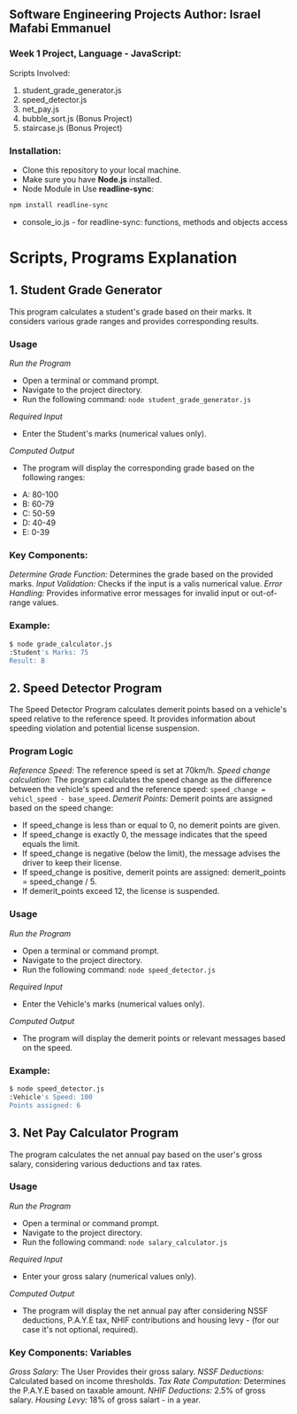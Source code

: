 ## Software Engineering Projects **Author: Israel Mafabi Emmanuel**
### Week 1 Project, Language - JavaScript:
Scripts Involved:
1. student_grade_generator.js
2. speed_detector.js
3. net_pay.js
4. bubble_sort.js (Bonus Project)
5. staircase.js (Bonus Project)

### Installation:
- Clone this repository to your local machine.
- Make sure you have **Node.js** installed.
- Node Module in Use **readline-sync**:
```sh
npm install readline-sync
```
- console_io.js - for readline-sync: functions, methods and  objects access

# Scripts, Programs Explanation
## **1. Student Grade Generator**
This program calculates a student's grade based on their marks.
It considers various grade ranges and provides corresponding results.

### Usage
*Run the Program*
- Open a terminal or command prompt.
- Navigate to the project directory.
- Run the following command: 
`node student_grade_generator.js`

*Required Input*
- Enter the Student's marks (numerical values only).

*Computed Output*
- The program will display the corresponding grade based on the following ranges:
* A: 80-100
* B: 60-79
* C: 50-59
* D: 40-49
* E: 0-39

### Key Components:
*Determine Grade Function:* Determines the grade based on the provided marks.
*Input Validation:* Checks if the input is a valis numerical value.
*Error Handling:* Provides informative error messages for invalid input or out-of-range values.

### Example:
```sh
$ node grade_calculator.js
:Student's Marks: 75
Result: B
```

## **2. Speed Detector Program**
The Speed Detector Program calculates demerit points based on a vehicle's speed relative to the reference speed. It provides information about speeding violation and potential license suspension.

### Program Logic
*Reference Speed:* The reference speed is set at 70km/h.
*Speed change calculation:* The program calculates the speed change as the difference between the vehicle's speed and the reference speed: `speed_change = vehicl_speed - base_speed`.
*Demerit Points:* Demerit points are assigned based on the speed change:
- If speed_change is less than or equal to 0, no demerit points are given.
- If speed_change is exactly 0, the message indicates that the speed equals the limit.
- If speed_change is negative (below the limit), the message advises the driver to keep their license.
- If speed_change is positive, demerit points are assigned:  demerit_points = speed_change / 5.
- If demerit_points exceed 12, the license is suspended.

### Usage
*Run the Program*
- Open a terminal or command prompt.
- Navigate to the project directory.
- Run the following command: 
`node speed_detector.js`

*Required Input*
- Enter the Vehicle's marks (numerical values only).

*Computed Output*
- The program will display the demerit points or relevant messages based on the speed.

### Example:
```sh
$ node speed_detector.js
:Vehicle's Speed: 100
Points assigned: 6
```

## **3. Net Pay Calculator Program**
The program calculates the net annual pay based on the user's
gross salary, considering various deductions and tax rates.

### Usage
*Run the Program*
- Open a terminal or command prompt.
- Navigate to the project directory.
- Run the following command: 
`node salary_calculator.js`

*Required Input*
- Enter your gross salary (numerical values only).

*Computed Output*
- The program will display the net annual pay after considering 
NSSF deductions, P.A.Y.E tax, NHIF contributions and housing levy - (for our case it's not optional, required).

### Key Components: Variables
*Gross Salary:* The User Provides their gross salary.
*NSSF Deductions:* Calculated based on income thresholds.
*Tax Rate Computation:* Determines the P.A.Y.E based on taxable amount.
*NHIF Deductions:* 2.5% of gross salary.
*Housing Levy:* 18% of gross salart - in a year.